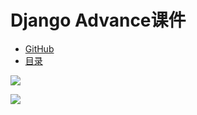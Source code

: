 # Django Advance课件

* [GitHub](https://github.com/HerryZeng/Django-Advance)
* [目录](SUMMARY.md)

![](http://oi1wvrjc2.bkt.clouddn.com/17-11-2/41607477.jpg)

![](https://learnbatta.com/media/cache/10/73/107391fd54a85f2fa6ed34ec937906c5.png)


